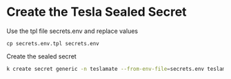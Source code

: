 # Create the Tesla Sealed Secret

Use the tpl file secrets.env and replace values
```
cp secrets.env.tpl secrets.env
```

Create the sealed secret
```bash
k create secret generic -n teslamate --from-env-file=secrets.env teslamate-secret --dry-run=client -o yaml | kubeseal --controller-namespace=sealed-secrets -w templates/secret.yaml
```
